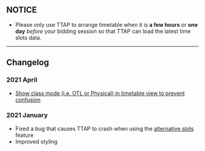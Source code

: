 ## NOTICE
- Please only use TTAP to arrange timetable when it is **a few hours** or **one day** *before* your bidding session so that TTAP can load the latest time slots data.

-----

## Changelog
### 2021 April
- [Show class mode (i.e. OTL or Physical) in timetable view to prevent confusion](https://github.com/wongjiahau/ttap-web/issues/195#issuecomment-823070442)
### 2021 January
- Fixed a bug that causes TTAP to crash when using the [alternative slots](https://github.com/wongjiahau/ttap-web/blob/master/tutorials/t7.md) feature
- Improved styling
